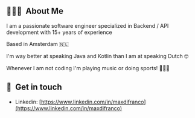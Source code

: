 
## 👨🏻‍💻 &nbsp;About Me
I am a passionate software engineer specialized in Backend / API development with 15+ years of experience

Based in Amsterdam 🇳🇱

I'm way better at speaking Java and Kotlin than I am at speaking Dutch 🤓

Whenever I am not coding I'm playing music or doing sports! 🤟🤟🤟

## 💌 &nbsp;Get in touch
- Linkedin: [https://www.linkedin.com/in/maxdifranco](https://www.linkedin.com/in/maxdifranco)

